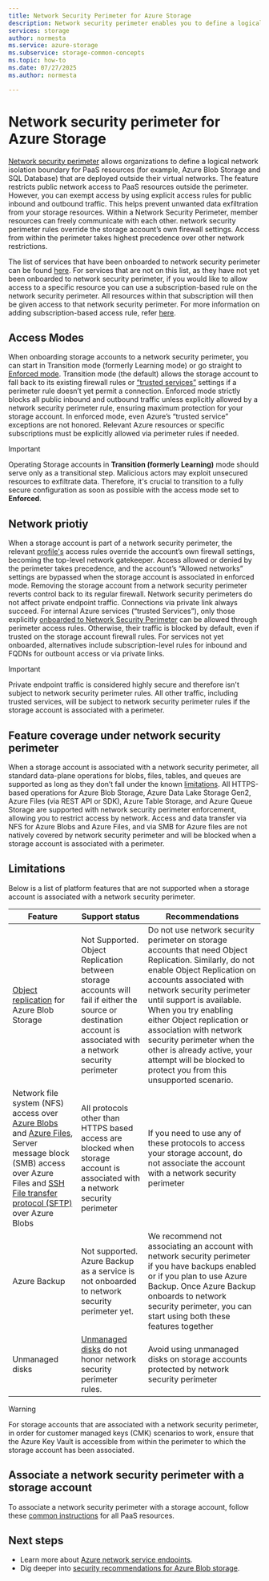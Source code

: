 ```yaml
---
title: Network Security Perimeter for Azure Storage
description: Network security perimeter enables you to define a logical network isolation boundary for PaaS resources that are deployed outside your virtual networks. 
services: storage
author: normesta
ms.service: azure-storage
ms.subservice: storage-common-concepts
ms.topic: how-to
ms.date: 07/27/2025
ms.author: normesta

---
```


# Network security perimeter for Azure Storage

[Network security perimeter](../../private-link/network-security-perimeter-concepts.md) allows organizations to define a logical network isolation boundary for PaaS resources (for example, Azure Blob Storage and SQL Database) that are deployed outside their virtual networks. The feature restricts public network access to PaaS resources outside the perimeter. However, you can exempt access by using explicit access rules for public inbound and outbound traffic. This helps prevent unwanted data exfiltration from your storage resources. Within a Network Security Perimeter, member resources can freely communicate with each other. network security perimeter rules override the storage account’s own firewall settings. Access from within the perimeter takes highest precedence over other network restrictions.

The list of services that have been onboarded to network security perimeter can be found [here](../../private-link/network-security-perimeter-concepts.md#onboarded-private-link-resources). For services that are not on this list, as they have not yet been onboarded to network security perimeter, if you would like to allow access to a specific resource you can use a subscription-based rule on the network security perimeter. All resources within that subscription will then be given access to that network security perimeter. For more information on adding subscription-based access rule, refer [here](/rest/api/networkmanager/nsp-access-rules/create-or-update).

## Access Modes

When onboarding storage accounts to a network security perimeter, you can start in Transition mode (formerly Learning mode) or go straight to [Enforced mode](../../private-link/network-security-perimeter-transition.md#access-mode-configuration-point-on-resource-associations). Transition mode (the default) allows the storage account to fall back to its existing firewall rules or [“trusted services”](https://learn.microsoft.com/azure/storage/common/storage-network-security?tabs=azure-portal#exceptions-for-trusted-azure-services) settings if a perimeter rule doesn’t yet permit a connection. Enforced mode strictly blocks all public inbound and outbound traffic unless explicitly allowed by a network security perimeter rule, ensuring maximum protection for your storage account. In enforced mode, even Azure’s “trusted service” exceptions are not honored. Relevant Azure resources or specific subscriptions must be explicitly allowed via perimeter rules if needed.

> [!IMPORTANT]
> Operating Storage accounts in **Transition (formerly Learning)** mode should serve only as a transitional step. Malicious actors may exploit unsecured resources to exfiltrate data. Therefore, it's crucial to transition to a fully secure configuration as soon as possible with the access mode set to **Enforced**.
>

## Network priotiy
When a storage account is part of a network security perimeter, the relevant [profile's](../../private-link/network-security-perimeter-concepts.md#components-of-a-network-security-perimeter) access rules override the account’s own firewall settings, becoming the top-level network gatekeeper. Access allowed or denied by the perimeter takes precedence, and the account’s “Allowed networks” settings are bypassed when the storage account is associated in enforced mode. Removing the storage account from a network security perimeter reverts control back to its regular firewall. Network security perimeters do not affect private endpoint traffic. Connections via private link always succeed. For internal Azure services (“trusted Services”), only those explicitly [onboarded to Network Security Perimeter](../../private-link/network-security-perimeter-concepts.md#onboarded-private-link-resources) can be allowed through perimeter access rules. Otherwise, their traffic is blocked by default, even if trusted on the storage account firewall rules. For services not yet onboarded, alternatives include subscription-level rules for inbound and FQDNs for outbount access or via private links.

> [!IMPORTANT]
> Private endpoint traffic is considered highly secure and therefore isn't subject to network security perimeter rules. All other traffic, including trusted services, will be subject to network security perimeter rules if the storage account is associated with a perimeter.

## Feature coverage under network security perimeter
When a storage account is associated with a network security perimeter, all standard data-plane operations for blobs, files, tables, and queues are supported as long as they don’t fall under the known [limitations](#limitations). All HTTPS-based operations for Azure Blob Storage, Azure Data Lake Storage Gen2, Azure Files (via REST API or SDK), Azure Table Storage, and Azure Queue Storage are supported with network security perimeter enforcement, allowing you to restrict access by network. Access and data transfer via NFS for Azure Blobs and Azure Files, and via SMB for Azure files are not natively covered by network security perimeter and will be blocked when a storage account is associated with a perimeter. 

## Limitations

Below is a list of platform features that are not supported when a storage account is associated with a network security perimeter. 

| Feature | Support status| Recommendations |
|----------|----------|----------|
| [Object replication](../blobs/object-replication-overview.md) for Azure Blob Storage | Not Supported. Object Replication between storage accounts will fail if either the source or destination account is associated with a network security perimeter | Do not use network security perimeter on storage accounts that need Object Replication. Similarly, do not enable Object Replication on accounts associated with network security perimeter until support is available. When you try enabling either Object replication or association with network security perimeter when the other is already active, your attempt will be blocked to protect you from this unsupported scenario. |
| Network file system (NFS) access over [Azure Blobs](../blobs/network-file-system-protocol-support.md) and [Azure Files](../files/files-nfs-protocol.md), Server message block (SMB) access over Azure Files and [SSH File transfer protocol (SFTP)](../blobs/secure-file-transfer-protocol-support.md) over Azure Blobs | All protocols other than HTTPS based access are blocked when storage account is associated with a network security perimeter | If you need to use any of these protocols to access your storage account, do not associate the account with a network security perimeter |
| Azure Backup | Not supported. Azure Backup as a service is not onboarded to network security perimeter yet. | We recommend not associating an account with network security perimeter if you have backups enabled or if you plan to use Azure Backup. Once Azure Backup onboards to network security perimeter, you can start using both these features together |
| Unmanaged disks | [Unmanaged disks](/azure/virtual-machines/unmanaged-disks-deprecation) do not honor network security perimeter rules. | Avoid using unmanaged disks on storage accounts protected by network security perimeter |


> [!WARNING]
> For storage accounts that are associated with a network security perimeter, in order for customer managed keys (CMK) scenarios to work, ensure that the Azure Key Vault is accessible from within the perimeter to which the storage account has been associated.

## Associate a network security perimeter with a storage account

To associate a network security perimeter with a storage account, follow these [common instructions](../../private-link/network-security-perimeter-transition.md#moving-new-resources-into-network-security-perimeter) for all PaaS resources.

## Next steps

- Learn more about [Azure network service endpoints](../../virtual-network/virtual-network-service-endpoints-overview.md).
- Dig deeper into [security recommendations for Azure Blob storage](../blobs/security-recommendations.md).
